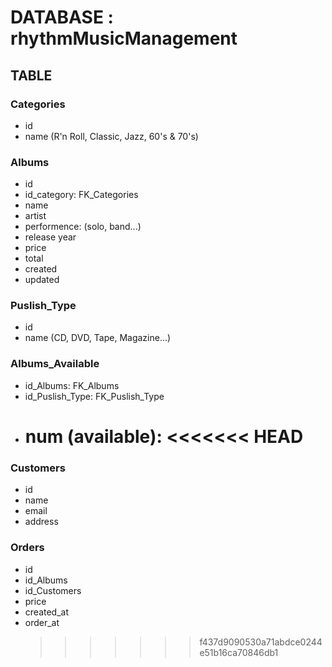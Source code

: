 # DATABASE : rhythmMusicManagement

## TABLE

### Categories

- id
- name (R'n Roll, Classic, Jazz, 60's & 70's)

### Albums

- id
- id_category: FK_Categories
- name
- artist
- performence: (solo, band...)
- release year
- price
- total
- created
- updated

### Puslish_Type

- id
- name (CD, DVD, Tape, Magazine...)

### Albums_Available

- id_Albums: FK_Albums
- id_Puslish_Type: FK_Puslish_Type
- num (available):
  <<<<<<< HEAD
  =======

### Customers

- id
- name
- email
- address

### Orders

- id
- id_Albums
- id_Customers
- price
- created_at
- order_at
  > > > > > > > f437d9090530a71abdce0244e51b16ca70846db1
